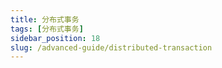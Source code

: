 ```yaml
---
title: 分布式事务
tags: [分布式事务]
sidebar_position: 18
slug: /advanced-guide/distributed-transaction
---
```


